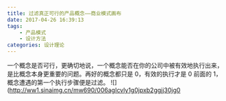 ```yaml
---
title: 过滤真正可行的产品概念——商业模式画布
date: 2017-04-26 16:39:13
tags: 
    - 产品模式
    - 设计方法
categories: 设计理论
---
```

一个概念是否可行，更确切地说，一个概念能否在你的公司中被有效地执行出来，是比概念本身更重要的问题。再好的概念都只是 0，有效的执行才是 0 前面的 1，概念遭遇的第一个执行步骤便是过滤。
![](http://ww1.sinaimg.cn/mw690/006agIcvly1g0jpxb2ggjj30jg0
